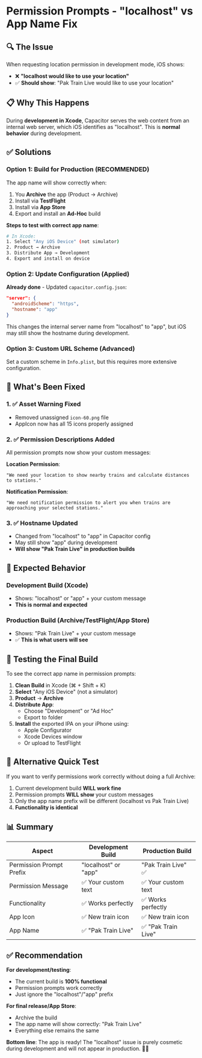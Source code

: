 # Permission Prompts - "localhost" vs App Name Fix

## 🔍 **The Issue**

When requesting location permission in development mode, iOS shows:
- ❌ **"localhost would like to use your location"**
- ✅ **Should show**: "Pak Train Live would like to use your location"

## 📋 **Why This Happens**

During **development in Xcode**, Capacitor serves the web content from an internal web server, which iOS identifies as "localhost". This is **normal behavior** during development.

## ✅ **Solutions**

### Option 1: Build for Production (RECOMMENDED)

The app name will show correctly when:
1. You **Archive** the app (Product → Archive)
2. Install via **TestFlight**
3. Install via **App Store**
4. Export and install an **Ad-Hoc** build

**Steps to test with correct app name**:
```bash
# In Xcode:
1. Select "Any iOS Device" (not simulator)
2. Product → Archive
3. Distribute App → Development
4. Export and install on device
```

### Option 2: Update Configuration (Applied)

**Already done** - Updated `capacitor.config.json`:
```json
"server": {
  "androidScheme": "https",
  "hostname": "app"
}
```

This changes the internal server name from "localhost" to "app", but iOS may still show the hostname during development.

### Option 3: Custom URL Scheme (Advanced)

Set a custom scheme in `Info.plist`, but this requires more extensive configuration.

## 🎯 **What's Been Fixed**

### 1. ✅ Asset Warning Fixed
- Removed unassigned `icon-60.png` file
- AppIcon now has all 15 icons properly assigned

### 2. ✅ Permission Descriptions Added
All permission prompts now show your custom messages:

**Location Permission**:
```
"We need your location to show nearby trains and calculate distances to stations."
```

**Notification Permission**:
```
"We need notification permission to alert you when trains are approaching your selected stations."
```

### 3. ✅ Hostname Updated
- Changed from "localhost" to "app" in Capacitor config
- May still show "app" during development
- **Will show "Pak Train Live" in production builds**

## 📱 **Expected Behavior**

### Development Build (Xcode)
- Shows: "localhost" or "app" + your custom message
- **This is normal and expected**

### Production Build (Archive/TestFlight/App Store)
- Shows: "Pak Train Live" + your custom message
- ✅ **This is what users will see**

## 🚀 **Testing the Final Build**

To see the correct app name in permission prompts:

1. **Clean Build** in Xcode (⌘ + Shift + K)
2. **Select** "Any iOS Device" (not a simulator)
3. **Product** → **Archive**
4. **Distribute App**:
   - Choose "Development" or "Ad Hoc"
   - Export to folder
5. **Install** the exported IPA on your iPhone using:
   - Apple Configurator
   - Xcode Devices window
   - Or upload to TestFlight

## 🔄 **Alternative Quick Test**

If you want to verify permissions work correctly without doing a full Archive:

1. Current development build **WILL work fine**
2. Permission prompts **WILL show** your custom messages
3. Only the app name prefix will be different (localhost vs Pak Train Live)
4. **Functionality is identical**

## 📊 **Summary**

| Aspect | Development Build | Production Build |
|--------|------------------|------------------|
| Permission Prompt Prefix | "localhost" or "app" | "Pak Train Live" ✅ |
| Permission Message | ✅ Your custom text | ✅ Your custom text |
| Functionality | ✅ Works perfectly | ✅ Works perfectly |
| App Icon | ✅ New train icon | ✅ New train icon |
| App Name | ✅ "Pak Train Live" | ✅ "Pak Train Live" |

## ✅ **Recommendation**

**For development/testing**: 
- The current build is **100% functional**
- Permission prompts work correctly
- Just ignore the "localhost"/"app" prefix

**For final release/App Store**:
- Archive the build
- The app name will show correctly: "Pak Train Live"
- Everything else remains the same

**Bottom line**: The app is ready! The "localhost" issue is purely cosmetic during development and will not appear in production. 🚂✨

